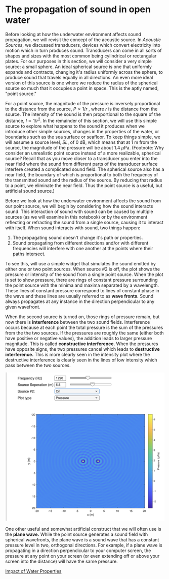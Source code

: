 # The propagation of sound in open water

Before looking at how the underwater environment affects sound propagation, we will revisit the concept of the acoustic source. In _Acoustic Sources_, we discussed transducers, devices which convert electricity into motion which in turn produces sound. Transducers can come in all sorts of shapes and sizes with the most common being cylindrical or rectangular plates. For our purposes in this section, we will consider a very simple source: a small sphere. An ideal spherical source is one that uniformly expands and contracts, changing it's radius uniformly across the sphere, to produce sound that travels equally in all directions. An even more ideal version of this source is one where we reduce the radius of the spherical source so much that it occupies a point in space. This is the aptly named, "point source."

For a point source, the magnitude of the pressure is inversely proportional to the distance from the source, $P \propto 1/r$ , where $r$ is the distance from the source. The intensity of the sound is then proportional to the square of the distance, $I \propto 1/r^2$. In the remainder of this section, we will use this simple source to explore what happens to the sound it produces when we introduce other simple sources, changes in the properties of the water, or boundaries such as the sea surface or seafloor. To keep things simple, we will assume a source level, $SL$, of 0 dB, which means that at 1 m from the source, the magnitude of the pressure will be about 1.4 $\mu$Pa. (Footnote: Why consider an unrealistic point source instead of a more realizable, spherical source? Recall that as you move closer to a transducer you enter into the near field where the sound from different parts of the transducer surface interfere created a complicated sound field. The spherical source also has a near field, the boundary of which is proportional to both the frequency of the transmitted sound and the radius of the source. By reducing that radius to a point, we eliminate the near field. Thus the point source is a useful, but artificial sound source.)

Before we look at how the underwater environment affects the sound from our point source, we will begin by considering how the sound interacts sound. This interaction of sound with sound can be caused by multiple sources (as we will examine in this notebook) or by the environment reflecting or refracting the sound from a single source, causing it to interact with itself. When sound interacts with sound, two things happen:

1. The propagating sound doesn't change it's path or properties.
2. Sound propagating from different directions and/or with different frequencies will interfere with one another at the points where their paths intersect.

To see this, will use a simple widget that simulates the sound emitted by either one or two point sources. When source #2 is off, the plot shows the pressure or intensity of the sound from a single point source. When the plot is set to show pressure, there are rings of constant pressure surrounding the point source with the minima and maxima separated by a wavelength. These lines of constant pressure correspond to lines of constant phase in the wave and these lines are usually referred to as **wave fronts.** Sound always propagates at any instance in the direction perpendicular to any given wavefront. 

When the second source is turned on, those rings of pressure remain, but now there is **interference** between the two sound fields. Interference occurs because at each point the total pressure is the sum of the pressures from the the two sources. If the pressures are roughly the same (either both have positive or negative values), the addition leads to larger pressure magnitude. This is called __constructive interference__. When the pressures have opposite signs, the two pressures cancel which leads to **destructive interference.** This is more clearly seen in the intensity plot where the destructive interference is clearly seen in the lines of low intensity which pass between the two sources. 

![Placeholder for multiple sources code](../images/Multiple_source_widget.png)
<!--
Widget or python code corresponding to the Matlab script, 'TL_WIDGET_Multiple_Source.m'

-->

One other useful and somewhat artificial construct that we will often use is the **plane wave.** While the point source generates a sound field with spherical wavefronts, the plane wave is a sound wave that has a constant pressure level in two, orthogonal directions. For example, if a plane wave is propagating in a direction perpendicular to your computer screen, the pressure at any point on your screen (or even extending off or above your screen into the distance) will have the same pressure. 

[Impact of Water Properties](TL_3_Impact_of_Water_Properties)
